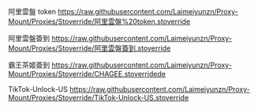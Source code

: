 阿里雲盤 token
https://raw.githubusercontent.com/Laimeiyunzn/Proxy-Mount/Proxies/Stoverride/阿里雲盤%20token.stoverride

阿里雲盤簽到
https://raw.githubusercontent.com/Laimeiyunzn/Proxy-Mount/Proxies/Stoverride/阿里雲盤簽到.stoverride

霸王茶姬簽到
https://raw.githubusercontent.com/Laimeiyunzn/Proxy-Mount/Proxies/Stoverride/CHAGEE.stoverridede

TikTok-Unlock-US
https://raw.githubusercontent.com/Laimeiyunzn/Proxy-Mount/Proxies/Stoverride/TikTok-Unlock-US.stoverride